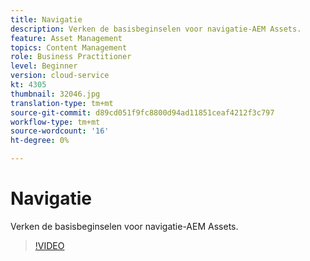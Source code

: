 ```yaml
---
title: Navigatie
description: Verken de basisbeginselen voor navigatie-AEM Assets.
feature: Asset Management
topics: Content Management
role: Business Practitioner
level: Beginner
version: cloud-service
kt: 4305
thumbnail: 32046.jpg
translation-type: tm+mt
source-git-commit: d89cd051f9fc8800d94ad11851ceaf4212f3c797
workflow-type: tm+mt
source-wordcount: '16'
ht-degree: 0%

---
```



# Navigatie

Verken de basisbeginselen voor navigatie-AEM Assets.

>[!VIDEO](https://video.tv.adobe.com/v/32046/?quality=12&learn=on&hidetitle=true)